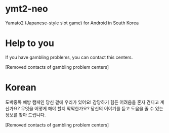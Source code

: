 # ymt2-neo
Yamato2 (Japanese-style slot game) for Android in South Korea

# Help to you
If you have gambling problems, you can contact this centers.

[Removed contacts of gambling problem centers]

# Korean
도박중독 예방 캠페인
당신 곁에 우리가 있어요!
감당하기 힘든 어려움을 혼자 견디고 계신가요?
무엇을 어떻게 해야 할지 막막한가요?
당신의 이야기를 듣고 도움을 줄 수 있는 정보를 찾아 드립니다.

[Removed contacts of gambling problem centers]

